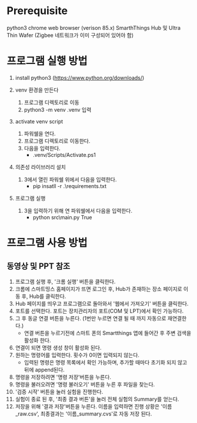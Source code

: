 # Prerequisite

python3
chrome web browser (verison 85.x)
SmarthThings Hub 및 Ultra Thin Wafer (Zigbee 네트워크가 이미 구성되어 있어야 함)

# 프로그램 실행 방법

1. install python3 (https://www.python.org/downloads/)

2. venv 환경을 만든다
    1. 프로그램 디렉토리로 이동
    2. python3 -m venv .venv 입력
    
3. activate venv script 
    1. 파워쉘을 연다.
    2. 프로그램 디렉토리로 이동한다. 
    3. 다음을 입력한다.
        - .venv/Scripts/Activate.ps1

4. 의존성 라이브러리 설치    
    1. 3에서 열린 파워쉘 위에서 다음을 입력한다.
        - pip insatll -r .\requirements.txt

5. 프로그램 실행
    1. 3을 입력하기 위해 연 파워쉘에서 다음을 입력한다.
        - python src\main.py True

# 프로그램 사용 방법
##  동영상 및 PPT 참조

1. 프로그램 실행 후, '크롬 실행' 버튼을 클릭한다.
2. 크롬에 스마트띵스 홈페이지가 뜨면 로그인 후, Hub가 존재하는 장소 페이지로 이동 후, Hub를 클릭한다.
3. Hub 페이지를 띄우고 프로그램으로 돌아와서 '웹에서 가져오기' 버튼을 클릭한다.
4. 포트를 선택한다. 포트는 장치관리자의 포트(COM 및 LPT)에서 확인 가능하다. 
5. 그 후 동글 연결 버튼을 누른다. (1번만 누르면 연결 될 때 까지 자동으로 재연결한다.)
    - 연결 버튼을 누르기전에 스마트 폰의 Smartthings 앱에 들어간 후 주변 검색을 활성화 한다. 
6. 연결이 되면 명령 생성 창이 활성화 된다.
7. 원하는 명령어를 입력한다. 횟수가 0이면 입력되지 않는다.
    - 입력된 명령은 명령 목록에서 확인 가능하며, 추가할 때마다 초기화 되지 않고 뒤에 append된다.
8. 명령을 저장하려면 '명령 저장'버튼을 누른다.
9. 명령을 불러오려면 '명령 불러오기' 버튼을 누른 후 파일을 찾는다.
10. '검증 시작' 버튼을 눌러 실험을 진행한다.
11. 실험이 종료 된 후, '최종 결과 버튼'을 눌러 전체 실험의 Summary를 얻는다.
12. 저장을 위해 '결과 저장'버튼을 누른다. 이름을 입력하면 진행 상황은 '이름_raw.csv', 최종결과는 '이름_summary.cvs'로 자동 저장 된다. 

